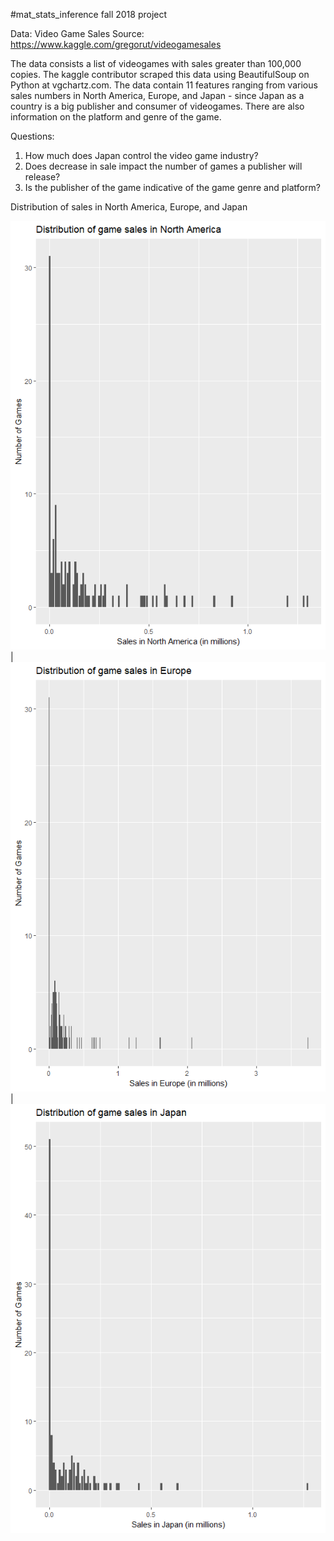 #mat_stats_inference 
fall 2018 project

Data: Video Game Sales
Source: https://www.kaggle.com/gregorut/videogamesales

The data consists a list of videogames with sales greater than 100,000 copies. The kaggle contributor scraped this data using BeautifulSoup on Python at vgchartz.com. The data contain 11 features ranging from various sales numbers in North America, Europe, and Japan - since Japan as a country is a big publisher and consumer of videogames. There are also information on the platform and genre of the game. 

Questions:
1. How much does Japan control the video game industry?
2. Does decrease in sale impact the number of games a publisher will release?
3. Is the publisher of the game indicative of the game genre and platform? 

Distribution of sales in North America, Europe, and Japan

![](na_plot_distribution.png) | ![](eu_plot_distribution.png) | ![](jp_plot_distribution.png)